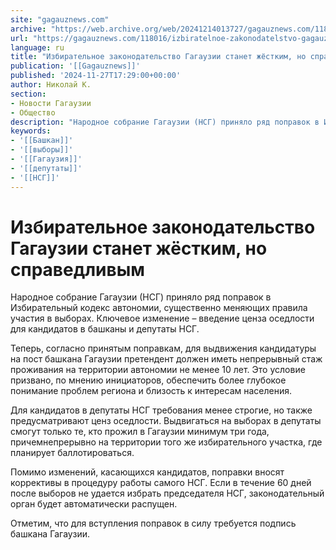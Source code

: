```yaml
---
site: "gagauznews.com"
archive: "https://web.archive.org/web/20241214013727/gagauznews.com/118016/izbiratelnoe-zakonodatelstvo-gagauzii-stanet-zhyostkim-no-spravedlivym.html"
url: "https://gagauznews.com/118016/izbiratelnoe-zakonodatelstvo-gagauzii-stanet-zhyostkim-no-spravedlivym.html"
language: ru
title: "Избирательное законодательство Гагаузии станет жёстким, но справедливым"
publication: '[[Gagauznews]]'
published: '2024-11-27T17:29:00+00:00'
author: Николай К.
section:
- Новости Гагаузии
- Общество
description: "Народное собрание Гагаузии (НСГ) приняло ряд поправок в Избирательный кодекс автономии, существенно меняющих правила участия в выборах. Ключевое изменение – введение ценза оседлости для кандидатов в башканы и депутаты НСГ. Теперь, согласно принятым поправкам, для выдвижения кандидатуры на пост башкана Гагаузии претендент должен иметь непрерывный стаж проживания на территории автономии не менее 10 лет. Это условие призвано, по мнению инициаторов, обеспечить более глубокое понимание проблем региона и близость к интересам населения. Для кандидатов в депутаты НСГ требования менее строгие, но также предусматривают ценз оседлости. Выдвигаться на выборах в депутаты смогут только те, кто прожил в Гагаузии минимум три года, причем […]"
keywords:
- '[[Башкан]]'
- '[[выборы]]'
- '[[Гагаузия]]'
- '[[депутаты]]'
- '[[НСГ]]'
---
```


# Избирательное законодательство Гагаузии станет жёстким, но справедливым

Народное собрание Гагаузии (НСГ) приняло ряд поправок в Избирательный кодекс автономии, существенно меняющих правила участия в выборах. Ключевое изменение – введение ценза оседлости для кандидатов в башканы и депутаты НСГ.

Теперь, согласно принятым поправкам, для выдвижения кандидатуры на пост башкана Гагаузии претендент должен иметь непрерывный стаж проживания на территории автономии не менее 10 лет. Это условие призвано, по мнению инициаторов, обеспечить более глубокое понимание проблем региона и близость к интересам населения.

Для кандидатов в депутаты НСГ требования менее строгие, но также предусматривают ценз оседлости. Выдвигаться на выборах в депутаты смогут только те, кто прожил в Гагаузии минимум три года, причемнепрерывно на территории того же избирательного участка, где планирует баллотироваться.

Помимо изменений, касающихся кандидатов, поправки вносят коррективы в процедуру работы самого НСГ. Если в течение 60 дней после выборов не удается избрать председателя НСГ, законодательный орган будет автоматически распущен.

Отметим, что для вступления поправок в силу требуется подпись башкана Гагаузии.